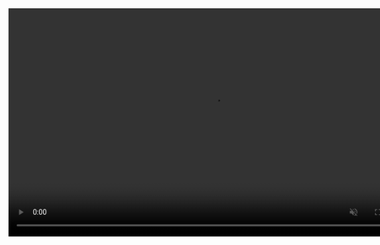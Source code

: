 <video width="800" height="450" controls muted="" autoplay="" loop="false">
  <source src="media/intro_video_short.mp4" type="video/mp4">
</video>

